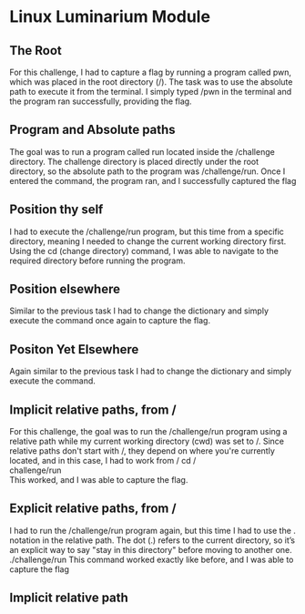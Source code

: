#  Linux Luminarium Module
##  The Root
For this challenge, I had to capture a flag by running a program called pwn, which was placed in the root directory (/). The task was to use the absolute path to execute it from the terminal. I simply typed /pwn in the terminal and the program ran successfully, providing the flag.
## Program and Absolute paths
The goal was to run a program called run located inside the /challenge directory. The challenge directory is placed directly under the root directory, so the absolute path to the program was /challenge/run. Once I entered the command, the program ran, and I successfully captured the flag
##  Position thy self
I had to execute the /challenge/run program, but this time from a specific directory, meaning I needed to change the current working directory first. Using the cd (change directory) command, I was able to navigate to the required directory before running the program.
##  Position elsewhere
Similar to the previous task I had to change the dictionary and simply execute the command once again to capture the flag.
##  Positon Yet Elsewhere
Again similar to the previous task I had to change the dictionary and simply execute the command.
##  Implicit relative paths, from /
For this challenge, the goal was to run the /challenge/run program using a relative path while my current working directory (cwd) was set to /. Since relative paths don't start with /, they depend on where you're currently located, and in this case, I had to work from /
cd /  
challenge/run  
This worked, and I was able to capture the flag.
##  Explicit relative paths, from /
I had to run the /challenge/run program again, but this time I had to use the . notation in the relative path. The dot (.) refers to the current directory, so it’s an explicit way to say "stay in this directory" before moving to another one.
./challenge/run
This command worked exactly like before, and I was able to capture the flag
##  Implicit relative path
